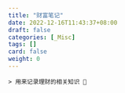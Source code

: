 ```yaml
---
title: "财富笔记"
date: 2022-12-16T11:43:37+08:00
draft: false
categories: [_Misc]
tags: []
card: false
weight: 0
---
```


`> 用来记录理财的相关知识 📖`

<!--more-->
